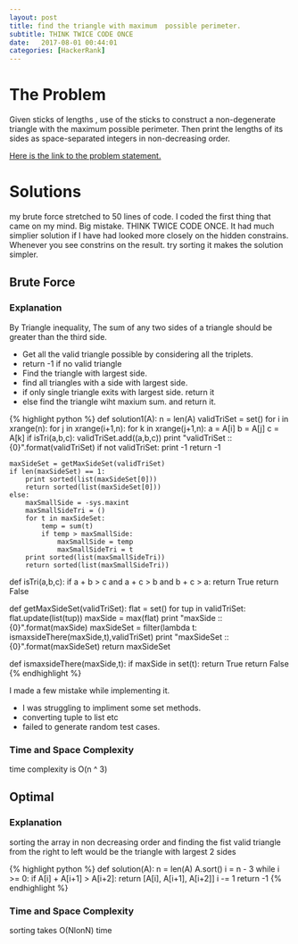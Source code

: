 ```yaml
---
layout: post
title: find the triangle with maximum  possible perimeter.
subtitle: THINK TWICE CODE ONCE
date:   2017-08-01 00:44:01
categories: [HackerRank]
---
```

# The Problem
Given sticks of lengths , use of the sticks to construct a non-degenerate triangle with the maximum possible perimeter. Then print the lengths of its sides as space-separated integers in non-decreasing order.

[Here is the link to the problem statement.](https://www.hackerrank.com/challenges/maximum-perimeter-triangle)

# Solutions
my brute force stretched to 50 lines of code. I coded the first thing that came on my mind. Big mistake. THINK TWICE CODE ONCE. It had much simplier solution if I have had looked more closely on the hidden constrains. Whenever you see constrins on the result. try sorting it makes the solution simpler.

## Brute Force
### Explanation 

By Triangle inequality, The sum of any two sides of a triangle should be greater than the third side.

* Get all the valid triangle possible by considering all the triplets.
* return -1 if no valid triangle
* Find the triangle with largest side.
* find all triangles with a side with largest side.
* if only single triangle exits with largest side. return it
* else find the triangle wiht maxium sum. and return it.

{% highlight python %}
def solution1(A):
    n = len(A)
    validTriSet = set()
    for i in xrange(n):
        for j in xrange(i+1,n):
            for k in xrange(j+1,n):
                a  = A[i]
                b = A[j]
                c = A[k]
                if isTri(a,b,c):
                    validTriSet.add((a,b,c)) 
    print "validTriSet :: {0}".format(validTriSet)
    if not validTriSet:
        print -1
        return -1

    maxSideSet = getMaxSideSet(validTriSet)
    if len(maxSideSet) == 1:
        print sorted(list(maxSideSet[0]))
        return sorted(list(maxSideSet[0]))
    else:
        maxSmallSide = -sys.maxint
        maxSmallSideTri = ()
        for t in maxSideSet:
            temp = sum(t)
            if temp > maxSmallSide:
                maxSmallSide = temp
                maxSmallSideTri = t
        print sorted(list(maxSmallSideTri))
        return sorted(list(maxSmallSideTri))

def isTri(a,b,c):
    if a + b > c and a + c > b and b + c > a:
        return True
    return False



def getMaxSideSet(validTriSet):
    flat = set()
    for tup in validTriSet:
        flat.update(list(tup))
    maxSide = max(flat)
    print "maxSide :: {0}".format(maxSide)
    maxSideSet = filter(lambda t: ismaxsideThere(maxSide,t),validTriSet)
    print "maxSideSet :: {0}".format(maxSideSet)
    return maxSideSet

def ismaxsideThere(maxSide,t):
    if maxSide in set(t):
        return True
    return False
{% endhighlight %}

I made a few mistake while implementing it.

* I was struggling to impliment some set methods.
* converting tuple to list etc
* failed to generate random test cases.
 
### Time and Space Complexity
time complexity is O(n ^ 3)


## Optimal

### Explanation
sorting the array in non decreasing order and finding the fist valid triangle from the right to left would be the triangle with largest 2 sides

{% highlight python %}
def solution(A):
    n = len(A)
    A.sort()
    i = n - 3
    while i >= 0:
        if A[i] + A[i+1] > A[i+2]:
            return [A[i], A[i+1], A[i+2]]
        i -= 1
    return -1
{% endhighlight %}


### Time and Space Complexity
sorting takes O(NlonN) time
